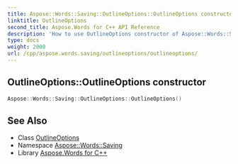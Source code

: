 ```yaml
---
title: Aspose::Words::Saving::OutlineOptions::OutlineOptions constructor
linktitle: OutlineOptions
second_title: Aspose.Words for C++ API Reference
description: 'How to use OutlineOptions constructor of Aspose::Words::Saving::OutlineOptions class in C++.'
type: docs
weight: 2000
url: /cpp/aspose.words.saving/outlineoptions/outlineoptions/
---
```

## OutlineOptions::OutlineOptions constructor




```cpp
Aspose::Words::Saving::OutlineOptions::OutlineOptions()
```

## See Also

* Class [OutlineOptions](../)
* Namespace [Aspose::Words::Saving](../../)
* Library [Aspose.Words for C++](../../../)
